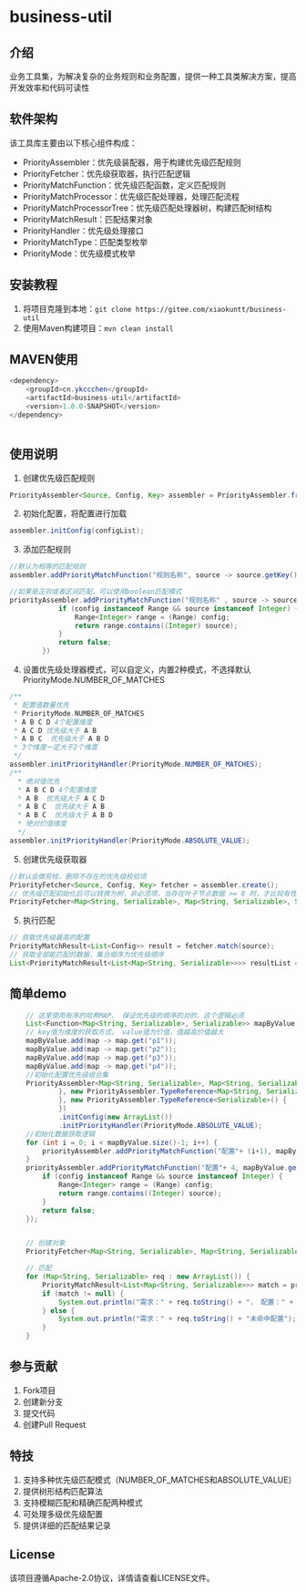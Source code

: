 # business-util

## 介绍
业务工具集，为解决复杂的业务规则和业务配置，提供一种工具类解决方案，提高开发效率和代码可读性

## 软件架构
该工具库主要由以下核心组件构成：
- PriorityAssembler：优先级装配器，用于构建优先级匹配规则
- PriorityFetcher：优先级获取器，执行匹配逻辑
- PriorityMatchFunction：优先级匹配函数，定义匹配规则
- PriorityMatchProcessor：优先级匹配处理器，处理匹配流程
- PriorityMatchProcessorTree：优先级匹配处理器树，构建匹配树结构
- PriorityMatchResult：匹配结果对象
- PriorityHandler：优先级处理接口
- PriorityMatchType：匹配类型枚举
- PriorityMode：优先级模式枚举

## 安装教程
1. 将项目克隆到本地：`git clone https://gitee.com/xiaokuntt/business-util`
2. 使用Maven构建项目：`mvn clean install`

## MAVEN使用
```java
<dependency>
    <groupId>cn.ykccchen</groupId>
    <artifactId>business-util</artifactId>
    <version>1.0.0-SNAPSHOT</version>
</dependency>
        
```

## 使用说明
1. 创建优先级匹配规则
```java
PriorityAssembler<Source, Config, Key> assembler = PriorityAssembler.from(Source.class, Config.class, Key.class);
```

2. 初始化配置，将配置进行加载
```java
assembler.initConfig(configList);
```

3. 添加匹配规则
```java
//默认为相等的匹配规则
assembler.addPriorityMatchFunction("规则名称", source -> source.getKey(), config -> config.getKey());

//如果是正则或者区间匹配，可以使用boolean匹配模式
priorityAssembler.addPriorityMatchFunction("规则名称" , source -> source.getKey(), config -> config.getKey() , (source, config) -> {
            if (config instanceof Range && source instanceof Integer) {
                Range<Integer> range = (Range) config;
                return range.contains((Integer) source);
            }
            return false;
        })
```



4. 设置优先级处理器模式，可以自定义，内置2种模式，不选择默认 PriorityMode.NUMBER_OF_MATCHES 
```java
/**
 * 配置值数量优先
 * PriorityMode.NUMBER_OF_MATCHES 
 * A B C D 4个配置维度
 * A C D 优先级大于 A B
 * A B C  优先级大于 A B D
 * 3个维度一定大于2个维度
 */
assembler.initPriorityHandler(PriorityMode.NUMBER_OF_MATCHES);
/**
  * 绝对值优先
  * A B C D 4个配置维度
  * A B  优先级大于 A C D
  * A B C  优先级大于 A B
  * A B C  优先级大于 A B D
  * 绝对价值维度
  */
assembler.initPriorityHandler(PriorityMode.ABSOLUTE_VALUE);

```

5. 创建优先级获取器
```java
//默认会做剪枝，删除不存在的优先级校验项
PriorityFetcher<Source, Config, Key> fetcher = assembler.create();
// 优先级匹配初始化后可以转换为树，非必须项，当存在叶子节点数据 >= 8 时，才比较有性价比， priorityFetcher.getProcessorList() >= 8
PriorityFetcher<Map<String, Serializable>, Map<String, Serializable>, Serializable> priorityFetcher = priorityAssembler.create().tree();
```

5. 执行匹配
```java
// 获取优先级最高的配置
PriorityMatchResult<List<Config>> result = fetcher.match(source);
// 获取全部能匹配的数据，集合顺序为优先级顺序
List<PriorityMatchResult<List<Map<String, Serializable>>>> resultList = fetcher.match(source, true);
```


## 简单demo
```java
    // 这里使用有序的哈希MAP， 保证优先级的顺序的对的，这个逻辑必须
    List<Function<Map<String, Serializable>, Serializable>> mapByValue = new ArrayList<>();
    // key值为维度的获取方式， value值为价值，值越高价值越大
    mapByValue.add(map -> map.get("p1"));
    mapByValue.add(map -> map.get("p2"));
    mapByValue.add(map -> map.get("p3"));
    mapByValue.add(map -> map.get("p4"));
    //初始化配置优先级组合集
    PriorityAssembler<Map<String, Serializable>, Map<String, Serializable>, Serializable> priorityAssembler = PriorityAssembler.from(new PriorityAssembler.TypeReference<Map<String, Serializable>>() {
            }, new PriorityAssembler.TypeReference<Map<String, Serializable>>() {
            }, new PriorityAssembler.TypeReference<Serializable>() {
            })
            .initConfig(new ArrayList())
            .initPriorityHandler(PriorityMode.ABSOLUTE_VALUE);
    //初始化数据获取逻辑
    for (int i = 0; i < mapByValue.size()-1; i++) {
        priorityAssembler.addPriorityMatchFunction("配置"+ (i+1), mapByValue.get(i), mapByValue.get(i));
    }
    priorityAssembler.addPriorityMatchFunction("配置"+ 4, mapByValue.get(3), mapByValue.get(3), (source, config) -> {
        if (config instanceof Range && source instanceof Integer) {
            Range<Integer> range = (Range) config;
            return range.contains((Integer) source);
        }
        return false;
    });


    // 创建对象
    PriorityFetcher<Map<String, Serializable>, Map<String, Serializable>, Serializable> priorityFetcher = priorityAssembler.create().tree();

    // 匹配
    for (Map<String, Serializable> req : new ArrayList()) {
        PriorityMatchResult<List<Map<String, Serializable>>> match = priorityFetcher.match(req);
        if (match != null) {
            System.out.println("需求：" + req.toString() + "， 配置：" + match.toString() +",配置值:"+match.getResult());
        } else {
            System.out.println("需求：" + req.toString() + "未命中配置");
        }
    }

```

## 参与贡献
1. Fork项目
2. 创建新分支
3. 提交代码
4. 创建Pull Request

## 特技
1. 支持多种优先级匹配模式（NUMBER_OF_MATCHES和ABSOLUTE_VALUE）
2. 提供树形结构匹配算法
3. 支持模糊匹配和精确匹配两种模式
4. 可处理多级优先级配置
5. 提供详细的匹配结果记录

## License
该项目遵循Apache-2.0协议，详情请查看LICENSE文件。